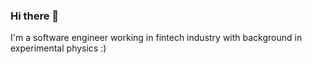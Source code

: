 ### Hi there 👋

I'm a software engineer working in fintech industry with background in experimental physics :) 

